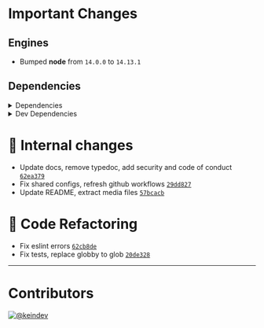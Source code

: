 # Important Changes

## Engines

- Bumped **node** from `14.0.0` to `14.13.1`

## Dependencies

<details>
<summary>Dependencies</summary>

- Added **[glob](https://www.npmjs.com/package/glob/v/7.2.0)** with `^7.2.0`
- Added **[package-json-helper](https://www.npmjs.com/package/package-json-helper/v/3.0.4)** with `^3.0.4`
- Bumped **[figures](https://www.npmjs.com/package/figures/v/4.0.0)** from `3.2.0` to `4.0.0`
- Bumped **[stdout-update](https://www.npmjs.com/package/stdout-update/v/2.0.4)** from `2.0.1` to `2.0.4`
- Bumped **[yargs](https://www.npmjs.com/package/yargs/v/17.3.1)** from `17.0.1` to `17.3.1`
- Removed **[globby](https://www.npmjs.com/package/globby/v/11.0.3)**, with `^11.0.3`

</details>

<details>
<summary>Dev Dependencies</summary>

- Added **[@types/glob](https://www.npmjs.com/package/@types/glob/v/7.2.0)** with `^7.2.0`
- Added **[figma-portal](https://www.npmjs.com/package/figma-portal/v/0.10.0)** with `^0.10.0`
- Bumped **[@tagproject/ts-package-shared-config](https://www.npmjs.com/package/@tagproject/ts-package-shared-config/v/6.3.3)** from `3.0.0` to `6.3.3`
- Bumped **[@types/jest](https://www.npmjs.com/package/@types/jest/v/27.4.0)** from `26.0.23` to `27.4.0`
- Bumped **[@types/node](https://www.npmjs.com/package/@types/node/v/17.0.6)** from `15.0.2` to `17.0.6`
- Bumped **[@typescript-eslint/eslint-plugin](https://www.npmjs.com/package/@typescript-eslint/eslint-plugin/v/5.8.1)** from `4.22.1` to `5.8.1`
- Bumped **[@typescript-eslint/parser](https://www.npmjs.com/package/@typescript-eslint/parser/v/5.8.1)** from `4.22.1` to `5.8.1`
- Bumped **[changelog-guru](https://www.npmjs.com/package/changelog-guru/v/3.0.2)** from `3.0.1` to `3.0.2`
- Bumped **[cspell](https://www.npmjs.com/package/cspell/v/5.14.0)** from `5.4.0` to `5.14.0`
- Bumped **[eslint](https://www.npmjs.com/package/eslint/v/8.6.0)** from `7.25.0` to `8.6.0`
- Bumped **[eslint-plugin-import](https://www.npmjs.com/package/eslint-plugin-import/v/2.25.3)** from `2.22.1` to `2.25.3`
- Bumped **[eslint-plugin-jest](https://www.npmjs.com/package/eslint-plugin-jest/v/25.3.4)** from `24.3.6` to `25.3.4`
- Bumped **[eslint-plugin-optimize-regex](https://www.npmjs.com/package/eslint-plugin-optimize-regex/v/1.2.1)** from `1.2.0` to `1.2.1`
- Bumped **[eslint-plugin-promise](https://www.npmjs.com/package/eslint-plugin-promise/v/6.0.0)** from `5.1.0` to `6.0.0`
- Bumped **[husky](https://www.npmjs.com/package/husky/v/7.0.4)** from `6.0.0` to `7.0.4`
- Bumped **[jest](https://www.npmjs.com/package/jest/v/27.4.5)** from `26.6.3` to `27.4.5`
- Bumped **[prettier](https://www.npmjs.com/package/prettier/v/2.5.1)** from `2.2.1` to `2.5.1`
- Bumped **[ts-jest](https://www.npmjs.com/package/ts-jest/v/27.1.2)** from `26.5.6` to `27.1.2`
- Bumped **[ts-node](https://www.npmjs.com/package/ts-node/v/10.4.0)** from `9.1.1` to `10.4.0`
- Bumped **[type-fest](https://www.npmjs.com/package/type-fest/v/2.8.0)** from `1.0.2` to `2.8.0`
- Bumped **[typescript](https://www.npmjs.com/package/typescript/v/4.5.4)** from `4.2.4` to `4.5.4`
- Removed **[@babel/plugin-transform-runtime](https://www.npmjs.com/package/@babel/plugin-transform-runtime/v/7.13.15)**, with `^7.13.15`
- Removed **[@babel/preset-env](https://www.npmjs.com/package/@babel/preset-env/v/7.14.1)**, with `^7.14.1`
- Removed **[@types/yargs](https://www.npmjs.com/package/@types/yargs/v/16.0.1)**, with `^16.0.1`
- Removed **[babel-jest](https://www.npmjs.com/package/babel-jest/v/26.6.3)**, with `^26.6.3`
- Removed **[typedoc](https://www.npmjs.com/package/typedoc/v/0.20.36)**, with `^0.20.36`
- Removed **[typedoc-plugin-markdown](https://www.npmjs.com/package/typedoc-plugin-markdown/v/3.8.0)**, with `^3.8.0`

</details>

# :memo: Internal changes

- Update docs, remove typedoc, add security and code of conduct [`62ea379`](https://github.com/keindev/ghinfo/commit/62ea379ecfece524247df466428369497f27cdd7)
- Fix shared configs, refresh github workflows [`29dd827`](https://github.com/keindev/ghinfo/commit/29dd82742ef918952844fb010da68789428f244e)
- Update README, extract media files [`57bcacb`](https://github.com/keindev/ghinfo/commit/57bcacb32f3b0a4edfeeacca73231c6f2570bb61)

# :wrench: Code Refactoring

- Fix eslint errors [`62cb8de`](https://github.com/keindev/ghinfo/commit/62cb8de3eae162b01a8ec007bb4d71cee2e8322e)
- Fix tests, replace globby to glob [`20de328`](https://github.com/keindev/ghinfo/commit/20de3282a25ff9a7fcbfcfca94ad368bb3147054)

---

# Contributors

[![@keindev](https://avatars.githubusercontent.com/u/4527292?v=4&s=40)](https://github.com/keindev)
